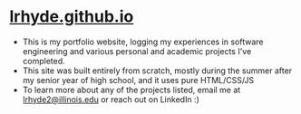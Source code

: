 # <a href=http://lrhyde.github.io>lrhyde.github.io</a>

- This is my portfolio website, logging my experiences in software engineering and various personal and academic projects I've completed.
- This site was built entirely from scratch, mostly during the summer after my senior year of high school, and it uses pure HTML/CSS/JS
- To learn more about any of the projects listed, email me at lrhyde2@illinois.edu or reach out on LinkedIn :)
